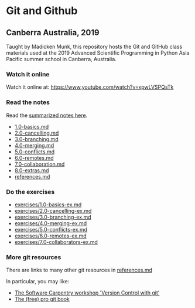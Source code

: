 # Git and Github
## Canberra Australia, 2019
Taught by Madicken Munk, this repository hosts the Git and GitHub class materials used at the 2019 Advanced Scientific Programming in Python Asia Pacific summer school in Canberra, Australia.

### Watch it online
Watch it online at: https://www.youtube.com/watch?v=xpwLVSPQsTk

### Read the notes
Read the [summarized notes here](condensed.md).

* [1.0-basics.md](1.0-basics.md)
* [2.0-cancelling.md](2.0-cancelling.md)
* [3.0-branching.md](3.0-branching.md)
* [4.0-merging.md](4.0-merging.md)
* [5.0-conflicts.md](5.0-conflicts.md)
* [6.0-remotes.md](6.0-remotes.md)
* [7.0-collaboration.md](7.0-collaboration.md)
* [8.0-extras.md](8.0-extras.md)
* [references.md](references.md)

### Do the exercises

* [exercises/1.0-basics-ex.md](exercises/1.0-basics-ex.md)
* [exercises/2.0-cancelling-ex.md](exercises/2.0-cancelling-ex.md)
* [exercises/3.0-branching-ex.md](exercises/3.0-branching-ex.md)
* [exercises/4.0-merging-ex.md](exercises/4.0-merging-ex.md)
* [exercises/5.0-conflicts-ex.md](exercises/5.0-conflicts-ex.md)
* [exercises/6.0-remotes-ex.md](exercises/6.0-remotes-ex.md)
* [exercises/7.0-collaborators-ex.md](exercises/7.0-collaborators-ex.md)

### More git resources
There are links to many other git resources in [references.md](references.md)

In particular, you may like:
* [The Software Carpentry workshop 'Version Control with git'](https://swcarpentry.github.io/git-novice/)
* [The (free) pro git book](https://git-scm.com/book/en/v2)
